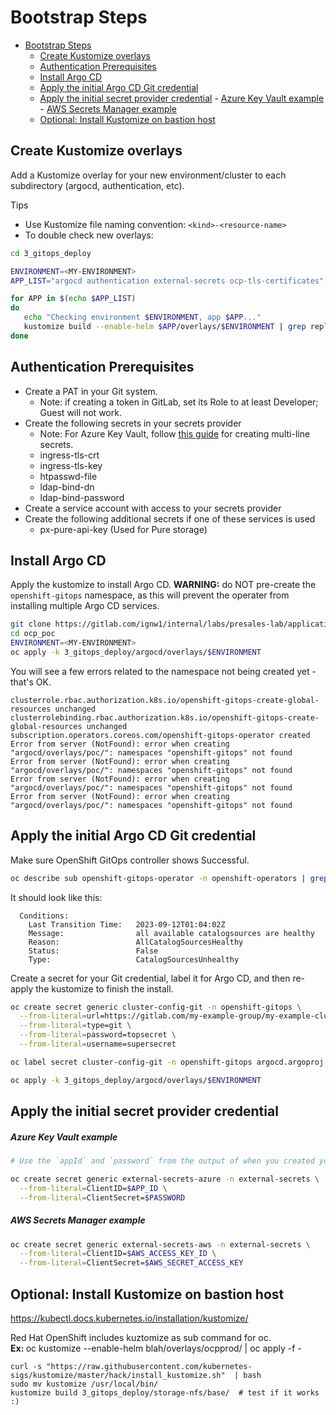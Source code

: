 # Bootstrap Steps

- [Bootstrap Steps](#bootstrap-steps)
  - [Create Kustomize overlays](#create-kustomize-overlays)
  - [Authentication Prerequisites](#authentication-prerequisites)
  - [Install Argo CD](#install-argo-cd)
  - [Apply the initial Argo CD Git credential](#apply-the-initial-argo-cd-git-credential)
  - [Apply the initial secret provider credential](#apply-the-initial-secret-provider-credential)
        - [Azure Key Vault example](#azure-key-vault-example)
        - [AWS Secrets Manager example](#aws-secrets-manager-example)
  - [Optional: Install Kustomize on bastion host](#optional-install-kustomize-on-bastion-host)

## Create Kustomize overlays

Add a Kustomize overlay for your new environment/cluster to each subdirectory (argocd, authentication, etc).

Tips
- Use Kustomize file naming convention: `<kind>-<resource-name>`
- To double check new overlays:

```bash
cd 3_gitops_deploy

ENVIRONMENT=<MY-ENVIRONMENT>
APP_LIST="argocd authentication external-secrets ocp-tls-certificates"

for APP in $(echo $APP_LIST)
do
   echo "Checking environment $ENVIRONMENT, app $APP..."
   kustomize build --enable-helm $APP/overlays/$ENVIRONMENT | grep replace_in_overlay
done
```

## Authentication Prerequisites

- Create a PAT in your Git system.
	- Note: if creating a token in GitLab, set its Role to at least Developer; Guest will not work.
- Create the following secrets in your secrets provider
  - Note: For Azure Key Vault, follow [this guide](https://learn.microsoft.com/en-us/azure/key-vault/secrets/multiline-secrets) for creating multi-line secrets.
  - ingress-tls-crt
  - ingress-tls-key
  - htpasswd-file
  - ldap-bind-dn
  - ldap-bind-password
- Create a service account with access to your secrets provider
- Create the following additional secrets if one of these services is used
  - px-pure-api-key (Used for Pure storage)

## Install Argo CD

Apply the kustomize to install Argo CD. **WARNING:** do NOT pre-create the `openshift-gitops` namespace, as this will prevent the operater from installing multiple Argo CD services.

```bash
git clone https://gitlab.com/ignw1/internal/labs/presales-lab/applicationmodernization/ocp_poc.git
cd ocp_poc
ENVIRONMENT=<MY-ENVIRONMENT>
oc apply -k 3_gitops_deploy/argocd/overlays/$ENVIRONMENT
```

You will see a few errors related to the namespace not being created yet - that's OK.

```
clusterrole.rbac.authorization.k8s.io/openshift-gitops-create-global-resources unchanged
clusterrolebinding.rbac.authorization.k8s.io/openshift-gitops-create-global-resources unchanged
subscription.operators.coreos.com/openshift-gitops-operator created
Error from server (NotFound): error when creating "argocd/overlays/poc/": namespaces "openshift-gitops" not found
Error from server (NotFound): error when creating "argocd/overlays/poc/": namespaces "openshift-gitops" not found
Error from server (NotFound): error when creating "argocd/overlays/poc/": namespaces "openshift-gitops" not found
Error from server (NotFound): error when creating "argocd/overlays/poc/": namespaces "openshift-gitops" not found
```

## Apply the initial Argo CD Git credential

Make sure OpenShift GitOps controller shows Successful.
```bash
oc describe sub openshift-gitops-operator -n openshift-operators | grep Conditions -A5
```
It should look like this:
```
  Conditions:
    Last Transition Time:   2023-09-12T01:04:02Z
    Message:                all available catalogsources are healthy
    Reason:                 AllCatalogSourcesHealthy
    Status:                 False
    Type:                   CatalogSourcesUnhealthy
```

Create a secret for your Git credential, label it for Argo CD, and then re-apply the kustomize to finish the install.

```bash
oc create secret generic cluster-config-git -n openshift-gitops \
  --from-literal=url=https://gitlab.com/my-example-group/my-example-cluster.git \
  --from-literal=type=git \
  --from-literal=password=topsecret \
  --from-literal=username=supersecret

oc label secret cluster-config-git -n openshift-gitops argocd.argoproj.io/secret-type=repository

oc apply -k 3_gitops_deploy/argocd/overlays/$ENVIRONMENT
```

## Apply the initial secret provider credential

##### Azure Key Vault example

```bash
# Use the `appId` and `password` from the output of when you created your Service Principal.

oc create secret generic external-secrets-azure -n external-secrets \
  --from-literal=ClientID=$APP_ID \
  --from-literal=ClientSecret=$PASSWORD
```

##### AWS Secrets Manager example
```bash
oc create secret generic external-secrets-aws -n external-secrets \
  --from-literal=ClientID=$AWS_ACCESS_KEY_ID \
  --from-literal=ClientSecret=$AWS_SECRET_ACCESS_KEY
```




## Optional: Install Kustomize on bastion host
https://kubectl.docs.kubernetes.io/installation/kustomize/

Red Hat OpenShift includes kuztomize as sub command for oc.  
<b>Ex: </b>  oc kustomize --enable-helm blah/overlays/ocpprod/ | oc apply -f - 


```
curl -s "https://raw.githubusercontent.com/kubernetes-sigs/kustomize/master/hack/install_kustomize.sh"  | bash
sudo mv kustomize /usr/local/bin/
kustomize build 3_gitops_deploy/storage-nfs/base/  # test if it works :)
```